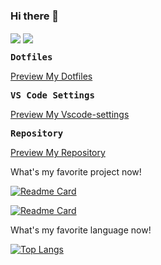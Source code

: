 ### Hi there 👋

<div>
  <img align="center" src="https://github-readme-stats.vercel.app/api?username=lanseria&show_icons=true&theme=gruvbox&locale=cn"/>
  <img align="center" src="https://github-readme-stats.vercel.app/api?username=lanseria&show_icons=true&theme=gruvbox"/>
</div>

<samp><b>Dotfiles</b></samp>

[Preview My Dotfiles](https://github.com/Lanseria/dotfiles)

<samp><b>VS Code Settings</b></samp>

[Preview My Vscode-settings](https://github.com/Lanseria/vscode-settings)

<samp><b>Repository</b></samp>

[Preview My Repository](https://github.com/Lanseria?tab=repositories)

What's my favorite project now!

[![Readme Card](https://github-readme-stats.vercel.app/api/pin/?username=lanseria&repo=i-zhoushan-mp)](https://github.com/lanseria/i-zhoushan-mp?theme=radical)

[![Readme Card](https://github-readme-stats.vercel.app/api/pin/?username=lanseria&repo=mapbox-draw-demo)](https://github.com/lanseria/mapbox-draw-demo?theme=radical)

What's my favorite language now!

[![Top Langs](https://github-readme-stats.vercel.app/api/top-langs/?username=lanseria&layout=compact)](https://github.com/anuraghazra/github-readme-stats?theme=radical)
